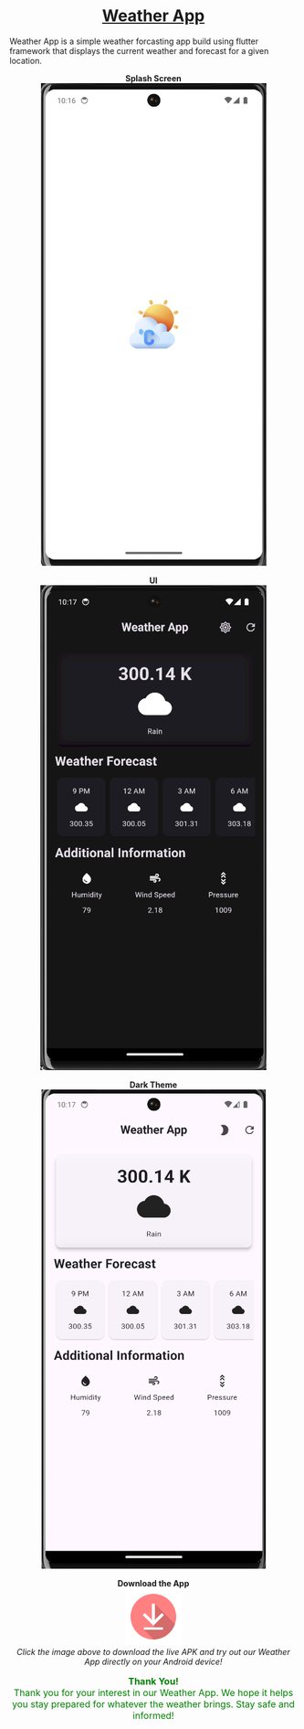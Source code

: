 <h1 align="center" style="font-size: 18;"><strong><u>Weather App</u></strong></h1>
Weather App is a simple weather forcasting app build using flutter framework that displays the current weather and forecast for a given location.
<p align="center">
  <strong>Splash Screen</strong><br>
  <img src="images/1.png" alt="Splash Screen">
</p>

<p align="center">
  <strong>UI</strong><br>
  <img src="images/2.png" alt="UI">
</p>

<p align="center">
  <strong>Dark Theme</strong><br>
  <img src="images/3.png" alt="Dark Theme">
</p>

<p align="center">
  <strong>Download the App</strong><br>
  <a href="https://drive.google.com/file/d/1YBeWTGbMyuEcpEdnNmWXR-EuqNX12_7A/view?usp=drivesdk" target="_blank">
    <img src="images/download.png" alt="Download App" style="width:100px; height:100px">
  </a>
  <br>
  <em>Click the image above to download the live APK and try out our Weather App directly on your Android device!</em>
</p>

<p align="center" style="font-size: 16px; color: green;">
  <strong>Thank You!</strong><br>
  Thank you for your interest in our Weather App. We hope it helps you stay prepared for whatever the weather brings. Stay safe and informed!
</p>

